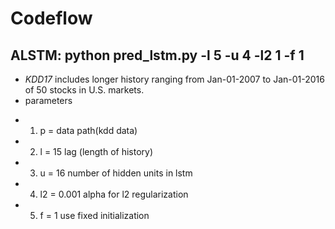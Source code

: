 # Codeflow 

## ALSTM: python pred_lstm.py -l 5 -u 4 -l2 1 -f 1
- *KDD17* includes longer history ranging from Jan-01-2007
to Jan-01-2016 of 50 stocks in U.S. markets.
- parameters
* 1. p = data path(kdd data)
* 2. l = 15 lag (length of history)
* 3. u = 16  number of hidden units in lstm
* 4. l2 = 0.001 alpha for l2 regularization
* 5. f = 1 use fixed initialization